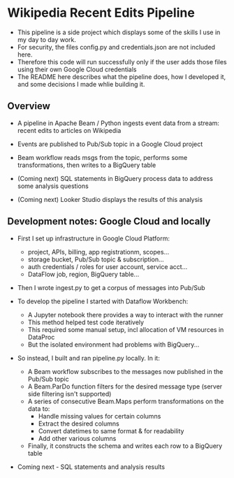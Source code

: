 # Wikipedia Recent Edits Pipeline

- This pipeline is a side project which displays some of the skills I use in my day to day work.
- For security, the files config.py and credentials.json are not included here.
- Therefore this code will run successfully only if the user adds those files using their own Google Cloud credentials
- The README here describes what the pipeline does, how I developed it, and some decisions I made whlie building it.

## Overview

- A pipeline in Apache Beam / Python ingests event data from a stream: recent edits to articles on Wikipedia
- Events are published to Pub/Sub topic in a Google Cloud project
- Beam workflow reads msgs from the topic, performs some transformations, then writes to a BigQuery table

- (Coming next) SQL statements in BigQuery process data to address some analysis questions
- (Coming next) Looker Studio displays the results of this analysis

## Development notes: Google Cloud and locally

- First I set up infrastructure in Google Cloud Platform:
    - project, APIs, billing, app registrationm, scopes...
    - storage bucket, Pub/Sub topic & subscription...
    - auth credentials / roles for user account, service acct...
    - DataFlow job, region, BigQuery table...

- Then I wrote ingest.py to get a corpus of messages into Pub/Sub

- To develop the pipeline I started with Dataflow Workbench: 
    - A Jupyter notebook there provides a way to interact with the runner
    - This method helped test code iteratively
    - This required some manual setup, incl allocation of VM resources in DataProc
    - But the isolated environment had problems with BigQuery...

- So instead, I built and ran pipeline.py locally. In it:
    - A Beam workflow subscribes to the messages now published in the Pub/Sub topic
    - A Beam.ParDo function filters for the desired message type (server side filtering isn't supported)
    - A series of consecutive Beam.Maps perform transformations on the data to:
        - Handle missing values for certain columns
        - Extract the desired columns
        - Convert datetimes to same format & for readability
        - Add other various columns
    - Finally, it constructs the schema and writes each row to a BigQuery table

- Coming next - SQL statements and analysis results
